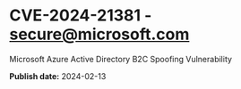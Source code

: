 # CVE-2024-21381 - secure@microsoft.com

Microsoft Azure Active Directory B2C Spoofing Vulnerability

**Publish date:** 2024-02-13

